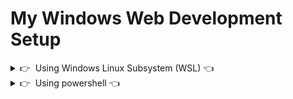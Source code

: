 # My Windows Web Development Setup

<details>
  <summary>👉&nbsp;&nbsp;Using Windows Linux Subsystem (WSL) 👈</summary>
&nbsp;
&nbsp;
  Coming Soon

</details>


<details>
  <summary>👉&nbsp;&nbsp;Using powershell 👈</summary>
&nbsp;
&nbsp;
Table of Contents:

- Git and GitHub
- Windows Terminal
- Fancy your Terminal
- Visual Studio Code

If you run into any issues, update to the latest version of windows, including 'optional' updates. If you still have issues, contact me!


## Git and GitHub

Make sure you have a github account

Download and install git bash for windows: https://gitforwindows.org/
I personally keep all the default settings, except I uncheck 'Git GUI' because I never use it, I only use git via the command line. You can keep it checked and use the GUI if you want.

Run Powershell **as administrator**, type the following commands.


Check you have git and OpenSHH for windows correctly installed:
```powershell
git --version
ssh -V
```

Congratulations, you now have simple bash commands like `cd`, `ls`, `pwd`, `cat`, `find`...

Next, configure your git information. This is used by git to track who made what changes, etc.

Change 'Firstname' and 'Lastname' to your name:

```powershell
git config --global user.name "Firstname Lastname"
```
Change to the email of your github account:
```powershell
git config --global user.email typeyouremail@email.com
```
Double check the above information and change again if needed:
```powershell
git config --global --list
```

Generate a git ssh keygen to link to your github:

Replace "comment" with whatever you want (ie: "Work laptop")
```powershell
ssh-keygen -t ed25519 -C "comment"
```

It might ask you to enter which file to save the keygen in. DO NOT TYPE ANYTHING, just press enter, and it will generate a file for you.

It might also ask you to make a password for the file.

Afterwards it should have generated a file `C:/Users/%UserName%/.ssh/id_ed25519.pub`. Navigate to it, open it with notepad or something and copy the keygen from the generated file.
The keygen should be 1 line and begin with 'ssh-ed25519'
Paste the keygen into github: https://github.com/settings/ssh/new
Call the title whatever you want.

You can now test it by cloning a repository, go to any github repo and copy the SSH of the repo. (For example, this one is `git@github.com:So1ene/my-setup.git`)
Navigate to your desktop in powershell:
```powershell
cd ~/Desktop
```
And clone it there so you can easily delete it after. The first time you will have to confirm, type `yes`
```powershell
git clone <paste SSH KEY>
```
Here are some useful git commands if you ever feel stuck: https://dzone.com/articles/top-20-git-commands-with-examples


## Windows Terminal

Download and install Windows Terminal from the Microsoft Store

Open it then click on the arrow next to the tab and click on "Settings". Find the line that contains 'powershell.exe' and add '-noLogo' so that the line looks like this `"commandline": "powershell.exe -noLogo",`

You can also change the starting directory if you like. I set mine to my work folder so that it is much easier to use every day. `"startingDirectory": "C:/whatever/you/want"` If you're putting this at the end of the lines, add a comma to the line before it. Here's an example of what the bottom lines of that section should look like:
```

    "name": "Windows PowerShell",
    "commandline": "powershell.exe -noLogo",
    "hidden": false,
    "startingDirectory": "%UserProfile%/Documents"
},
```
Save the file and close.


## Fancy your Terminal

I use oh-my-posh! It's a windows version of oh-my-zsh, this will make your windows terminal look like linux zsh terminal!

Open windows terminal **as administator**.

Run these commands:

```powershell
Set-ExecutionPolicy RemoteSigned -Scope CurrentUser
```
```powershell
Install-Module posh-git -Scope CurrentUser
```
Type Y for yes twice
```powershell
Install-Module oh-my-posh -Scope CurrentUser
```
```powershell
Set-Prompt
```
Your terminal will look weird for a while.
```powershell
if (!(Test-Path -Path $PROFILE )) { New-Item -Type File -Path $PROFILE -Force }
```
```powershell
notepad $PROFILE
```

A notepad should open up. Add these lines to the notepad and save:
```
Import-Module posh-git -DisableNameChecking
Import-Module oh-my-posh -DisableNameChecking
Set-Theme RobbyRussell
function home { cd ~ }
function desktop { cd ~/Desktop }
function documents { cd ~/Documents }
function downloads { cd ~/Downloads }
clear
```
Restart your terminal

I added functions to quick-travel between places in the command line, feel free to add your own. That way you can just type "`desktop`" and you will easily change directory to your desktop from anywhere. For example, I work with WAMP and I would like a shortcut to the WAMP `www` folder which is a pain to navigate to, so I open the profile with `notepad $PROFILE` and add this line before `clear`:
```
function wamp { cd C:/wamp64/www }
```
That way I can simply type "wamp" and it will navigate me to that folder.

You can also choose a different theme than RobbyRussell, but that is my favorite. 
Browse themes here: https://github.com/JanDeDobbeleer/oh-my-posh or with `Set-Theme`.

If you like the RobbyRussell theme like I do but would rather see the whole file path instead of just the current folder name, you can easily change that in theme setting, navigate to `%UserProfile%\Documents\WindowsPowerShell\Modules\oh-my-posh\`, open the version folder, open the Themes folder, and then open the file `robbyrussel.psm1` and change this:
```
   # Writes the drive portion
    $drive = $sl.PromptSymbols.HomeSymbol
    if ($pwd.Path -ne $HOME) {
        $drive = "$(Split-Path -path $pwd -Leaf)"
    }
    $prompt += Write-Prompt -Object $drive -ForegroundColor $sl.Colors.DriveForegroundColor
```
to this:
```
    # Writes the drive portion
    $drive = Get-FullPath -dir $pwd
    $prompt += Write-Prompt -Object $drive -ForegroundColor $sl.Colors.DriveForegroundColor
```
OR this if you DON'T want it to replace home user directory with `~` , and you want the FULL path instead (like C:/User/ etc):
```
    # Writes the drive portion
    $drive = $pwd
    $prompt += Write-Prompt -Object $drive -ForegroundColor $sl.Colors.DriveForegroundColor
```
Yes I know it removes a lot of lines, but trust me :)


## Visual Studio Code

I use Visual Studio Code because it has a built-in terminal and lots of really amazing extensions.

1. Download [Visual Studio Code](https://code.visualstudio.com/download) 
2. Download and install useful extensions:
- [ESLint](https://marketplace.visualstudio.com/items?itemName=dbaeumer.vscode-eslint)
- [Sublime Text Keymapping](https://marketplace.visualstudio.com/items?itemName=ms-vscode.sublime-keybindings)
- [Sass](https://marketplace.visualstudio.com/items?itemName=Syler.sass-indented)
- [CSS Peek](https://marketplace.visualstudio.com/items?itemName=pranaygp.vscode-css-peek)
- [Live Sass Compiler](https://marketplace.visualstudio.com/items?itemName=ritwickdey.live-sass)
- [Color Highlight](https://marketplace.visualstudio.com/items?itemName=naumovs.color-highlight)
- [CSS Class Name Completion](https://marketplace.visualstudio.com/items?itemName=Zignd.html-css-class-completion)
- [My favorite theme](https://marketplace.visualstudio.com/items?itemName=dustinsanders.an-old-hope-theme-vscode)
- [My 2nd favorite theme](https://marketplace.visualstudio.com/items?itemName=ryanolsonx.solarized)

Restart VS Code.

Press `Ctrl ,` to go to settings, click extensions and click "Live sass compiler". Click 'edit in settings.json' and change the save path to `"savePath": "~/.."` This will save the css file outside of the sass folder, wherever you place it. 
We also want browser support, so look for `liveSassCompile.settings.autoprefix` and change it to this:
```
"liveSassCompile.settings.autoprefix": [
    "defaults",
    "> 1%",
    "last 2 versions"
],
```
Save the file and close it.
On the bottom of the window there is a 'Watch Sass' button, whenever you are coding in sass/scss you can compile it live by clicking on that button.

Press `Ctrl ,` to go to settings, type 'php' in the search bar and look for `PHP › Validate: Executable Path` and click'edit in settings.json'.
Add in the path to php.exe (mine is `C:/wamp64/bin/php/php7.4.9/php.exe`)

Press `Ctrl K` then `Ctrl T` and it will open a list of your installed themes. Cycle through them with the arrow keys and choose one that you like!

If you click on new terminal, a powershell terminal will appear with the same styling that you set up. Cool feature right? You can push to github directly from there! Also uing the 'output' tab for the live sass compiler is extremely useful to view errors.


You are now ready to code! You can click on the leftmost icons to travel between 'files', 'search', 'source control' (this is git! you can view your changes here), 'run' (you can run scripts etc, never used it personally), and 'extensions'.


</details>